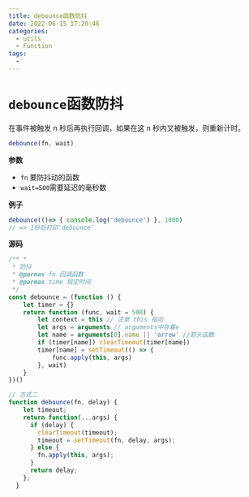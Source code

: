 ```yaml
---
title: debounce函数防抖
date: 2022-06-15 17:20:46
categories: 
  - utils
  - Function
tags: 
  - 
---
```

# `debounce`函数防抖

在事件被触发 n 秒后再执行回调，如果在这 n 秒内又被触发，则重新计时。

```js
debounce(fn, wait)
```

**参数**

- `fn` 要防抖动的函数
- `wait=500`需要延迟的毫秒数

**例子**

```js
debounce(()=> { console.log('debounce') }, 1000)
// => 1秒后打印'debounce'
```

**源码**

```js
/** *
 * 防抖
 * @parmas fn 回调函数
 * @parmas time 规定时间
 */
const debounce = (function () {
    let timer = {}
    return function (func, wait = 500) {
        let context = this // 注意 this 指向
        let args = arguments // arguments中存着e
        let name = arguments[0].name || 'arrow' //箭头函数
        if (timer[name]) clearTimeout(timer[name])
        timer[name] = setTimeout(() => {
            func.apply(this, args)
        }, wait)
    }
})()

// 方式二
function debounce(fn, delay) {
    let timeout;
    return function(...args) {
      if (delay) {
        clearTimeout(timeout);
        timeout = setTimeout(fn, delay, args);
      } else {
        fn.apply(this, args);
      }
      return delay;
    };
  }
```
